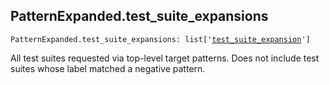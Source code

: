 

## PatternExpanded.test\_suite\_expansions

<pre class="language-python"><code><span class="source python"><span class="meta qualified-name python"><span class="meta generic-name python">PatternExpanded</span><span class="punctuation accessor dot python">.</span><span class="meta generic-name python">test_suite_expansions</span></span><span class="punctuation separator annotation variable python">:</span> <span class="meta item-access python"><span class="meta qualified-name python"><span class="support type python">list</span></span></span><span class="meta item-access python"><span class="punctuation section brackets begin python">[</span></span><span class="meta item-access arguments python"><span class="meta string python"><span class="string quoted single python"><span class="punctuation definition string begin python">&#39;</span></span></span><span class="meta string python"><span class="string quoted single python"><a href="/lib/bazel/build/build_event/pattern_expanded/test_suite_expansion">test_suite_expansion</a><span class="punctuation definition string end python">&#39;</span></span></span></span><span class="meta item-access python"><span class="punctuation section brackets end python">]</span></span></span></code></pre>

All test suites requested via top-level target patterns. Does not include test suites whose label matched a negative pattern.
